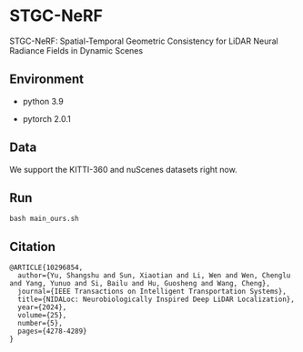 # STGC-NeRF
STGC-NeRF: Spatial-Temporal Geometric Consistency for LiDAR Neural Radiance Fields in Dynamic Scenes

## Environment

- python 3.9

- pytorch 2.0.1


## Data

We support the KITTI-360 and nuScenes datasets right now.

## Run

```
bash main_ours.sh
```

## Citation

```
@ARTICLE{10296854,
  author={Yu, Shangshu and Sun, Xiaotian and Li, Wen and Wen, Chenglu and Yang, Yunuo and Si, Bailu and Hu, Guosheng and Wang, Cheng},
  journal={IEEE Transactions on Intelligent Transportation Systems}, 
  title={NIDALoc: Neurobiologically Inspired Deep LiDAR Localization}, 
  year={2024},
  volume={25},
  number={5},
  pages={4278-4289}
}
```
